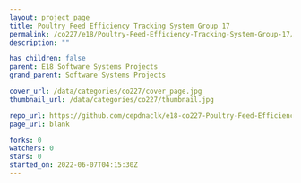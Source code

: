 ```yaml
---
layout: project_page
title: Poultry Feed Efficiency Tracking System Group 17
permalink: /co227/e18/Poultry-Feed-Efficiency-Tracking-System-Group-17/
description: ""

has_children: false
parent: E18 Software Systems Projects
grand_parent: Software Systems Projects

cover_url: /data/categories/co227/cover_page.jpg
thumbnail_url: /data/categories/co227/thumbnail.jpg

repo_url: https://github.com/cepdnaclk/e18-co227-Poultry-Feed-Efficiency-Tracking-System-Group-17
page_url: blank

forks: 0
watchers: 0
stars: 0
started_on: 2022-06-07T04:15:30Z
---
```



